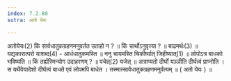 ```yaml
---
index: 7.2.80
sutra: अतो येयः

---
```

अतोयेयः(2) किं सार्वधातुकग्रहणमनुवर्तत उताहो न ? ॥ किं चार्थोऽनुवृत्त्या ? ॥ बाढमर्थः(3) ॥ यद्यकारात्परो याशब्द(4) - आर्धधातुकमस्ति ॥ ननु चायमस्ति चिकीर्ष्यात् जिहीष्यात्(1) ॥ लोपोऽत्र बाधको भविष्यति ॥ किं तर्ह्यस्मिन्योग उदाहरणम् ? ॥ पचेत्(2) यजेत् ॥ अत्राप्यतो दीर्घो यञ्ञीति दीर्घत्वं प्राप्नोति । स यथैवेयादेशो दीर्घत्वं बाधते एवं लोपमपि बाधेत । तस्मात्सार्वधातुकग्रहणमनुर्वत्यम् ॥ ( अतो येयः ) ॥